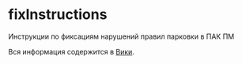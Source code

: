 # fixInstructions
Инструкции по фиксациям нарушений правил парковки в ПАК ПМ

Вся информация содержится в [Вики](https://github.com/theLonelyWarrior/fixInstructions/wiki/%D0%9E%D0%B3%D0%BB%D0%B0%D0%B2%D0%BB%D0%B5%D0%BD%D0%B8%D0%B5).
